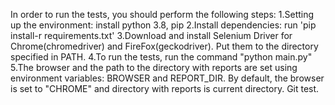 In order to run the tests, you should perform the following steps:
1.Setting up the environment: install python 3.8, pip
2.Install dependencies: run 'pip install-r requirements.txt'
3.Download and install Selenium Driver for Chrome(chromedriver) and FireFox(geckodriver). Put them to the directory specified in PATH.
4.To run the tests, run the command "python main.py"
5.The browser and the path to the directory with reports are set using environment variables: BROWSER and REPORT_DIR. 
By default, the browser is set to "CHROME" and directory with reports is current directory.
Git test.
